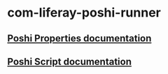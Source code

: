 # com-liferay-poshi-runner

## [Poshi Properties documentation](poshi-properties.markdown)

## [Poshi Script documentation](poshi-script.markdown)